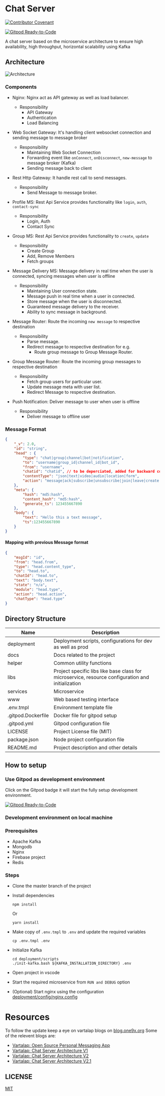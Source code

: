 # Chat Server
[![Contributor Covenant](https://img.shields.io/badge/Contributor%20Covenant-2.1-4baaaa.svg)](code_of_conduct.md)

[![Gitpod Ready-to-Code](https://img.shields.io/badge/Gitpod-Ready--to--Code-blue?logo=gitpod)](https://gitpod.io/#https://github.com/ramank775/chat-server) 

A chat server based on the microservice architecture to ensure high availability, high throughput, horizontal scalability using Kafka

## Architecture
![Architecture](docs/Architecture.png)

### Components
- Nginx: Nginx act as API gateway as well as load balancer.
    - Responsibility
        - API Gateway
        - Authentication
        - Load Balancing
  
- Web Socket Gateway: It's handling client websocket connection and sending message to message broker
    - Responsibility
        - Maintaining Web Socket Connection
        - Forwarding event like `onConnect`, `onDisconnect`, `new-message` to message broker (Kafka)
        - Sending message back to client

- Rest Http Gateway: It handle rest call to send messages.
    - Responsibility
        - Send Message to message broker.

- Profile MS: Rest Api Service provides functionality like `login`, `auth`, `contact-sync` 
    - Responsibility
        - Login, Auth
        - Contact Sync

- Group MS: Rest Api Service provides functionality to `create`, `update`
    - Responsibility
        - Create Group
        - Add, Remove Members
        - Fetch groups

- Message Delivery MS: Message delivery in real time when the user is connected, syncing messages when user is offline
    - Responsibility
       - Maintaining User connection state.
       - Message push in real time when a user in connected.
       - Store message when the user is disconnected.
       - Guaranteed message delivery to the receiver.
       - Ability to sync message in background.

- Message Router: Route the incoming `new message` to respective destination
    - Responsibility
        - Parse message.
        - Redirect message to respective destination for e.g.
            - Route group message to Group Message Router.

- Group Message Router: Route the incoming group messages to respective destination
    - Responsibility
        - Fetch group users for particular user.
        - Update message meta with user list.
        - Redirect Message to respective destination.

- Push Notification: Deliver message to user when user is offline
    - Responsibility
        - Deliver message to offline user

### Message Format

```json
{
    "_v": 2.0,
    "id": "string",
    "head" : {
        "type": "chat|group|channel|bot|notification",
        "to": "username|group_id|channel_id|bot_id",
        "from": "username",
        "chatid": "chatid", // to be deperciated, added for backward comptibility only
        "contentType": "json|text|video|audio|location|form",
        "action": "message|ack|subscribe|unsubscribe|join|leave|create|add-member|remove-member"
    },
    "meta": {
        "hash": "md5:hash",
        "content_hash": "md5:hash",
        "generate_ts": 123455667890
    },
    "body": {
        "text": "Hello this a text message",
        "ts":123455667890
    }
}
```

#### Mapping with previous Message format

```json
{
    "msgId": "id",
    "from": "head.from",
    "type": "head.content_type",
    "to": "head.to",
    "chatId": "head.to",
    "text": "body.text",
    "state": "n/a",
    "module": "head.type",
    "action": "head.action",
    "chatType": "head.type"
}
```

## Directory Structure

| Name |  Description |
| ---- |  ----------- |
| deployment | Deployment scripts, configurations for dev as well as prod |
| docs | Docs related to the project |
| helper | Common utility functions |
| libs | Project specific libs like base class for microservice, resource configuration and initialization |
| services | Microservice |
| www | Web based testing interface |
| .env.tmpl | Environment template file |
| .gitpod.Dockerfile | Docker file for gitpod setup |
| .gitpod.yml | Gitpod configuration file |
| LICENSE | Project License file (MIT) |
| package.json | Node project configuration file |
| README.md | Project description and other details |

## How to setup

### Use Gitpod as development environment
Click on the Gitpod badge it will start the fully setup development environment.

 [![Gitpod Ready-to-Code](https://img.shields.io/badge/Gitpod-Ready--to--Code-blue?logo=gitpod)](https://gitpod.io/#https://github.com/ramank775/chat-server) 

### Development environment on local machine

### Prerequisites
- Apache Kafka
- Mongodb
- Nginx
- Firebase project 
- Redis

### Steps
- Clone the master branch of the project
- Install dependencies

    ``` 
    npm install 
    ```
    Or 
    ``` 
    yarn install 
    ```
- Make copy of `.env.tmpl` to `.env` and update the required variables
    ```
    cp .env.tmpl .env
    ```
- Initialize Kafka 
    ```
    cd deployment/scripts
    ./init-kafka.bash ${KAFKA_INSTALLATION_DIRECTORY} .env
    ```
- Open project in vscode
- Start the required microservice from `RUN and DEBUG` option
- (Optional) Start nginx using the configuration [deployment/config/nginx.config](./deployment/config/nginx.config)



# Resources
To follow the update keep a eye on vartalap blogs on [blog.one9x.org](https://blog.one9x.org)
Some of the relevent blogs are:
- [Vartalap: Open Source Personal Messaging App](https://blog.one9x.org/vartalap/2021/04/04/vartalap-personal-messaging-app.html)
- [Vartalap: Chat Server Architecture V1](https://blog.one9x.org/vartalap/2021/04/10/vartalap-chat-server-architecture.html)
- [Vartalap: Chat Server Architecture V2](https://blog.one9x.org/vartalap/2021/05/22/vartalap-chat-server-architecture-v2.html)
- [Vartalap: Chat Server Architecture V2.1](https://blog.one9x.org/vartalap/2021/06/26/vartalap-chat-server-architecture-v2-1.html)
## LICENSE
 [MIT](./LICENSE)
